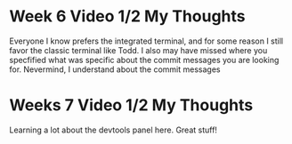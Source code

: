 # Week 6 Video 1/2 My Thoughts
Everyone I know prefers the integrated terminal, and for some reason I still favor the classic terminal like Todd. I also may have missed where you specfified what was specific about the commit messages you are looking for. Nevermind, I understand about the commit messages 

# Weeks 7 Video 1/2 My Thoughts
Learning a lot about the devtools panel here. Great stuff!

